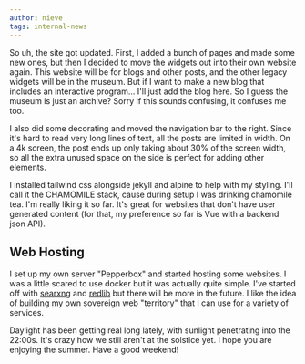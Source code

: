 ```yaml
---
author: nieve
tags: internal-news
---
```


So uh, the site got updated. First, I added a bunch of pages and made some new ones, but then I decided to move the widgets out into their own website again. This website will be for blogs and other posts, and the other legacy widgets will be in the museum. But if I want to make a new blog that includes an interactive program... I'll just add the blog here. So I guess the museum is just an archive? Sorry if this sounds confusing, it confuses me too.

I also did some decorating and moved the navigation bar to the right. Since it's hard to read very long lines of text, all the posts are limited in width. On a 4k screen, the post ends up only taking about 30% of the screen width, so all the extra unused space on the side is perfect for adding other elements. 

I installed tailwind css alongside jekyll and alpine to help with my styling. I'll call it the CHAMOMILE stack, cause during setup I was drinking chamomile tea. I'm really liking it so far. It's great for websites that don't have user generated content (for that, my preference so far is Vue with a backend json API).

## Web Hosting

I set up my own server "Pepperbox" and started hosting some websites. I was a little scared to use docker but it was actually quite simple. I've started off with [searxng](https://stellar.agew.tech/) and [redlib](https://redlib.agew.tech/) but there will be more in the future. I like the idea of building my own sovereign web "territory" that I can use for a variety of services.

Daylight has been getting real long lately, with sunlight penetrating into the 22:00s. It's crazy how we still aren't at the solstice yet. I hope you are enjoying the summer. Have a good weekend!
